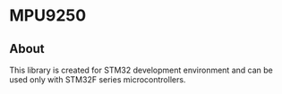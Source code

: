 # MPU9250


## About

 This library is created for STM32 development environment and can be used only with STM32F series microcontrollers.

